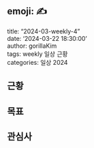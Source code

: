 ## emoji: ✍️  
title: “2024-03-weekly-4”  
date: ‘2024-03-22 18:30:00’  
author: gorillaKim  
tags: weekly 일상 근황  
categories: 일상 2024

## 근황

## 목표

## 관심사


<!--stackedit_data:
eyJoaXN0b3J5IjpbMTA5NDI0NTE4NV19
-->